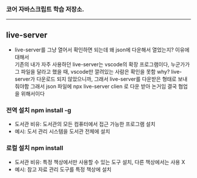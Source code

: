 
### 코어 자바스크립트 학습 저장소.

---

## live-server    
- live-server를 그냥 열어서 확인하면 되는데 왜 json에 다운해서 열었는지? 이유에 대해서    
기존의 내가 자주 사용하던 live-server는 vscode의 확장 프로그램이다, 누군가가 그 파일을 달라고 했을 때, vscode만 깔려있는 사람은 확인을 못함 why? live-server가 다운로드 되지 않았으니까, 그래서 live-server를 다운받은 형태로 보내줘야함
그래서 json 파일에 npx live-server clien 로 다운 받아 논거임
결국 협업을 위해서이다

### 전역 설치 npm install -g    
- 도서관 비유: 도서관의 모든 컴퓨터에서 접근 가능한 프로그램 설치
- 예시: 도서 관리 시스템을 도서관 전체에 설치

### 로컬 설치 npm install
- 도서관 비유: 특정 책상에서만 사용할 수 있는 도구 설치, 다른 책상에서는 사용 X
- 예시: 참고 자료 관리 도구를 특정 책상에 설치





